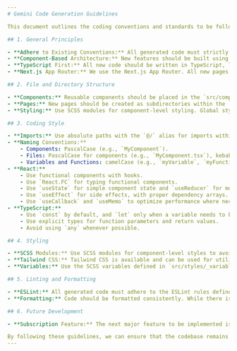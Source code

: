 ```yaml
---
# Gemini Code Generation Guidelines

This document outlines the coding conventions and standards to be followed by the Gemini AI assistant when generating code for this project. The goal is to ensure consistency, maintainability, and high-quality code that aligns with the existing codebase.

## 1. General Principles

- **Adhere to Existing Conventions:** All generated code must strictly follow the conventions, patterns, and architectural choices already established in the project. Analyze the surrounding code before generating new code.
- **Component-Based Architecture:** New features should be built using a component-based architecture. Components should be reusable, modular, and placed in appropriate directories.
- **TypeScript First:** All new code should be written in TypeScript, leveraging its static typing capabilities to improve code quality and maintainability.
- **Next.js App Router:** We use the Next.js App Router. All new pages and components should be created following its conventions. Client-side components should include the `"use client";` directive at the top of the file.

## 2. File and Directory Structure

- **Components:** Reusable components should be placed in the `src/components` directory. Each component should have its own directory containing the component file (e.g., `MyComponent.tsx`) and its corresponding stylesheet (e.g., `MyComponent.module.scss`). An `index.ts` file should be used to export the component from its directory.
- **Pages:** New pages should be created as subdirectories within the `src/app` directory. Each page should have a `page.tsx` file.
- **Styling:** Use SCSS modules for component-level styling. Global styles are located in the `src/styles` directory.

## 3. Coding Style

- **Imports:** Use absolute paths with the `@/` alias for imports within the `src` directory (e.g., `import MyComponent from '@/components/MyComponent';`).
- **Naming Conventions:**
    - Components: PascalCase (e.g., `MyComponent`).
    - Files: PascalCase for components (e.g., `MyComponent.tsx`), kebab-case for pages and other files (e.g., `my-page/page.tsx`).
    - Variables and Functions: camelCase (e.g., `myVariable`, `myFunction`).
- **React:**
    - Use functional components with hooks.
    - Use `React.FC` for typing functional components.
    - Use `useState` for simple component state and `useReducer` for more complex state logic.
    - Use `useEffect` for side effects, with proper dependency arrays.
    - Use `useCallback` and `useMemo` to optimize performance where necessary.
- **TypeScript:**
    - Use `const` by default, and `let` only when a variable needs to be reassigned.
    - Use explicit types for function parameters and return values.
    - Avoid using `any` whenever possible.

## 4. Styling

- **SCSS Modules:** Use SCSS modules for component-level styles to avoid class name collisions.
- **Tailwind CSS:** Tailwind CSS is available and can be used for utility-first styling where appropriate.
- **Variables:** Use the SCSS variables defined in `src/styles/_variables.scss` for consistent theming.

## 5. Linting and Formatting

- **ESLint:** All generated code must adhere to the ESLint rules defined in the `.eslintrc` file.
- **Formatting:** Code should be formatted consistently. While there is no Prettier configuration file, we should follow standard TypeScript and React formatting conventions.

## 6. Future Development

- **Subscription Feature:** The next major feature to be implemented is a subscription system. This will involve creating new components for pricing plans, checkout forms, and user subscription management. All new code for this feature must follow the guidelines outlined in this document.

By following these guidelines, we can ensure that the codebase remains clean, consistent, and easy to maintain as we add new features.
---
```

